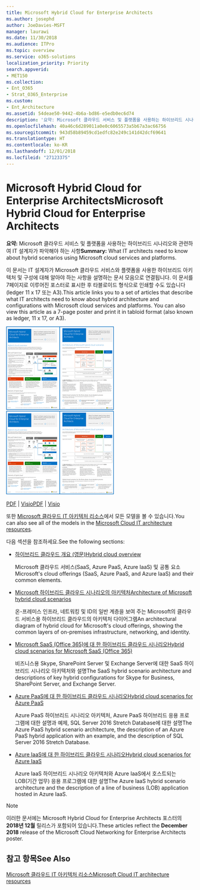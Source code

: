 ```yaml
---
title: Microsoft Hybrid Cloud for Enterprise Architects
ms.author: josephd
author: JoeDavies-MSFT
manager: laurawi
ms.date: 11/30/2018
ms.audience: ITPro
ms.topic: overview
ms.service: o365-solutions
localization_priority: Priority
search.appverid:
- MET150
ms.collection:
- Ent_O365
- Strat_O365_Enterprise
ms.custom:
- Ent_Architecture
ms.assetid: 54deae50-9442-4b6a-bd86-e5edb0ec6d74
description: '요약: Microsoft 클라우드 서비스 및 플랫폼을 사용하는 하이브리드 시나리오와 관련하여 IT 설계자가 파악해야 하는 사항'
ms.openlocfilehash: 40a46c6d289011a0e0c6065573a5b67a3ac66756
ms.sourcegitcommit: 943d58b89459cd1edfc82e249c141d42dcf69641
ms.translationtype: HT
ms.contentlocale: ko-KR
ms.lasthandoff: 12/01/2018
ms.locfileid: "27123375"
---
```

# <a name="microsoft-hybrid-cloud-for-enterprise-architects"></a><span data-ttu-id="e9fb7-103">Microsoft Hybrid Cloud for Enterprise Architects</span><span class="sxs-lookup"><span data-stu-id="e9fb7-103">Microsoft Hybrid Cloud for Enterprise Architects</span></span>

 <span data-ttu-id="e9fb7-104">**요약:** Microsoft 클라우드 서비스 및 플랫폼을 사용하는 하이브리드 시나리오와 관련하여 IT 설계자가 파악해야 하는 사항</span><span class="sxs-lookup"><span data-stu-id="e9fb7-104">**Summary:** What IT architects need to know about hybrid scenarios using Microsoft cloud services and platforms.</span></span>
  
<span data-ttu-id="e9fb7-p101">이 문서는 IT 설계자가 Microsoft 클라우드 서비스와 플랫폼을 사용한 하이브리드 아키텍처 및 구성에 대해 알아야 하는 사항을 설명하는 문서 모음으로 연결됩니다. 이 문서를 7페이지로 이루어진 포스터로 표시한 후 타블로이드 형식으로 인쇄할 수도 있습니다(ledger 11 x 17 또는 A3).</span><span class="sxs-lookup"><span data-stu-id="e9fb7-p101">This article links you to a set of articles that describe what IT architects need to know about hybrid architecture and configurations with Microsoft cloud services and platforms. You can also view this article as a 7-page poster and print it in tabloid format (also known as ledger, 11 x 17, or A3).</span></span>
  
<span data-ttu-id="e9fb7-107">[![Microsoft 하이브리드 클라우드 모델의 축소판 이미지](media/Hybrid-Poster/Hybrid-Cloud-Thumbnail.png)](https://www.microsoft.com/download/details.aspx?id=54424
)</span><span class="sxs-lookup"><span data-stu-id="e9fb7-107">[![Thumb image for the Microsoft hybrid cloud model](media/Hybrid-Poster/Hybrid-Cloud-Thumbnail.png)](https://www.microsoft.com/download/details.aspx?id=54424
)</span></span>
  
<span data-ttu-id="e9fb7-108">[PDF](https://go.microsoft.com/fwlink/p/?linkid=842082) | [Visio](https://go.microsoft.com/fwlink/p/?linkid=842083)</span><span class="sxs-lookup"><span data-stu-id="e9fb7-108">[PDF](https://go.microsoft.com/fwlink/p/?linkid=842082) | [Visio](https://go.microsoft.com/fwlink/p/?linkid=842083)</span></span>
  
<span data-ttu-id="e9fb7-109">또한 [Microsoft 클라우드 IT 아키텍처 리소스](microsoft-cloud-it-architecture-resources.md)에서 모든 모델을 볼 수 있습니다.</span><span class="sxs-lookup"><span data-stu-id="e9fb7-109">You can also see all of the models in the [Microsoft Cloud IT architecture resources](microsoft-cloud-it-architecture-resources.md).</span></span>
  
<span data-ttu-id="e9fb7-110">다음 섹션을 참조하세요.</span><span class="sxs-lookup"><span data-stu-id="e9fb7-110">See the following sections:</span></span>
  
- [<span data-ttu-id="e9fb7-111">하이브리드 클라우드 개요 (영문)</span><span class="sxs-lookup"><span data-stu-id="e9fb7-111">Hybrid cloud overview</span></span>](hybrid-cloud-overview.md)
    
    <span data-ttu-id="e9fb7-112">Microsoft 클라우드 서비스(SaaS, Azure PaaS, Azure IaaS) 및 공통 요소</span><span class="sxs-lookup"><span data-stu-id="e9fb7-112">Microsoft's cloud offerings (SaaS, Azure PaaS, and Azure IaaS) and their common elements.</span></span>
    
- [<span data-ttu-id="e9fb7-113">Microsoft 하이브리드 클라우드 시나리오의 아키텍처</span><span class="sxs-lookup"><span data-stu-id="e9fb7-113">Architecture of Microsoft hybrid cloud scenarios</span></span>](architecture-of-microsoft-hybrid-cloud-scenarios.md)
    
    <span data-ttu-id="e9fb7-114">온-프레미스 인프라, 네트워킹 및 ID의 일반 계층을 보여 주는 Microsoft의 클라우드 서비스용 하이브리드 클라우드의 아키텍처 다이어그램</span><span class="sxs-lookup"><span data-stu-id="e9fb7-114">An architectural diagram of hybrid cloud for Microsoft's cloud offerings, showing the common layers of on-premises infrastructure, networking, and identity.</span></span>
    
- [<span data-ttu-id="e9fb7-115">Microsoft SaaS (Office 365)에 대 한 하이브리드 클라우드 시나리오</span><span class="sxs-lookup"><span data-stu-id="e9fb7-115">Hybrid cloud scenarios for Microsoft SaaS (Office 365)</span></span>](hybrid-cloud-scenarios-for-microsoft-saas-office-365.md)
    
    <span data-ttu-id="e9fb7-116">비즈니스용 Skype, SharePoint Server 및 Exchange Server에 대한 SaaS 하이브리드 시나리오 아키텍처와 설명</span><span class="sxs-lookup"><span data-stu-id="e9fb7-116">The SaaS hybrid scenario architecture and descriptions of key hybrid configurations for Skype for Business, SharePoint Server, and Exchange Server.</span></span>
    
- [<span data-ttu-id="e9fb7-117">Azure PaaS에 대 한 하이브리드 클라우드 시나리오</span><span class="sxs-lookup"><span data-stu-id="e9fb7-117">Hybrid cloud scenarios for Azure PaaS</span></span>](hybrid-cloud-scenarios-for-azure-paas.md)
    
    <span data-ttu-id="e9fb7-118">Azure PaaS 하이브리드 시나리오 아키텍처, Azure PaaS 하이브리드 응용 프로그램에 대한 설명과 예제, SQL Server 2016 Stretch Database에 대한 설명</span><span class="sxs-lookup"><span data-stu-id="e9fb7-118">The Azure PaaS hybrid scenario architecture, the description of an Azure PaaS hybrid application with an example, and the description of SQL Server 2016 Stretch Database.</span></span>
    
- [<span data-ttu-id="e9fb7-119">Azure IaaS에 대 한 하이브리드 클라우드 시나리오</span><span class="sxs-lookup"><span data-stu-id="e9fb7-119">Hybrid cloud scenarios for Azure IaaS</span></span>](hybrid-cloud-scenarios-for-azure-iaas.md)
    
    <span data-ttu-id="e9fb7-120">Azure IaaS 하이브리드 시나리오 아키텍처와 Azure IaaS에서 호스트되는 LOB(기간 업무) 응용 프로그램에 대한 설명</span><span class="sxs-lookup"><span data-stu-id="e9fb7-120">The Azure IaaS hybrid scenario architecture and the description of a line of business (LOB) application hosted in Azure IaaS.</span></span>
    
> [!NOTE]
> <span data-ttu-id="e9fb7-121">이러한 문서에는 Microsoft Hybrid Cloud for Enterprise Architects 포스터의 **2018년 12월** 릴리스가 포함되어 있습니다.</span><span class="sxs-lookup"><span data-stu-id="e9fb7-121">These articles reflect the **December 2018** release of the Microsoft Cloud Networking for Enterprise Architects poster.</span></span>
  
## <a name="see-also"></a><span data-ttu-id="e9fb7-122">참고 항목</span><span class="sxs-lookup"><span data-stu-id="e9fb7-122">See Also</span></span>

[<span data-ttu-id="e9fb7-123">Microsoft 클라우드 IT 아키텍처 리소스</span><span class="sxs-lookup"><span data-stu-id="e9fb7-123">Microsoft Cloud IT architecture resources</span></span>](microsoft-cloud-it-architecture-resources.md)


